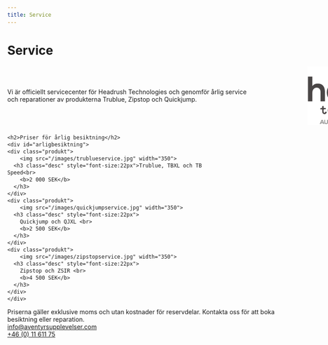 ```yaml
---
title: Service
---
```


<style>
    .servicetext {
        width:550px;
        margin-right:50px;  
    }
    #serviceintro
    {
        display:flex;
        width:1080px;
        align-items:center;
        justify-content:space-between;
        margin-bottom:20px;
    }
    .servicetexttva{
        width:630px;
        
    }
</style>


 <h1>
 Service</h1>
 
 <div id="serviceintro">
     
 <div class="servicetext">
 
  Vi är officiellt servicecenter för Headrush Technologies och genomför årlig service och reparationer av produkterna Trublue, Zipstop och Quickjump. 
 
</div>
 <img class="logosclass"  src="/images/headrushservicecenter.png">

  </div>

<div class="gradiv">

	<h2>Priser för årlig besiktning</h2>
    <div id="arligbesiktning">
	<div class="produkt">
		<img src="/images/trublueservice.jpg" width="350">
      <h3 class="desc" style="font-size:22px">Trublue, TBXL och TB Speed<br>
        <b>2 000 SEK</b>
      </h3>
	</div>
	<div class="produkt">
		<img src="/images/quickjumpservice.jpg" width="350">
      <h3 class="desc" style="font-size:22px">
        Quickjump och QJXL <br>
        <b>2 500 SEK</b>
      </h3>
	</div>
	<div class="produkt">
		<img src="/images/zipstopservice.jpg" width="350">
      <h3 class="desc" style="font-size:22px">
        Zipstop och ZSIR <br>
        <b>4 500 SEK</b>
      </h3>
	</div>
    </div>
  
</div>
<div class="servicetexttva">
Priserna gäller exklusive moms och utan kostnader för reservdelar.     
Kontakta oss för att boka besiktning eller reparation.
</div>
<div class="kontaktknappar">  
<div>
<a href="mailto:info@aventyrsupplevelser.com" class="kontaktbutton">info@aventyrsupplevelser.com</a></div>
<div>
<a href="tel:+461161175" class="kontaktbutton">+46 (0) 11 611 75</a>
</div>
</div>
